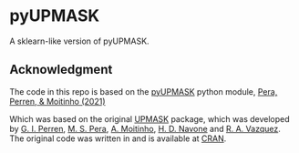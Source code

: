 # pyUPMASK

A sklearn-like version of pyUPMASK.


## Acknowledgment

The code in this repo is based on the [pyUPMASK](https://github.com/msolpera/pyUPMASK) python module, [Pera, Perren, & Moitinho (2021)](https://www.aanda.org/articles/aa/abs/2021/06/aa40252-20/aa40252-20.html)

Which was based on the original [UPMASK](https://cran.r-project.org/web/packages/UPMASK/) package, which was developed by [G. I. Perren](https://www.astro.up.pt/~gperren/), [M. S. Pera](https://www.astro.up.pt/~pera/), [A. Moitinho](https://www.astro.up.pt/~amoitinho/), [H. D. Navone](https://www.astro.up.pt/~navone/) and [R. A. Vazquez](https://www.astro.up.pt/~vazquez/). The original code was written in  and is available at [CRAN](https://cran.r-project.org/web/packages/UPMASK/).

